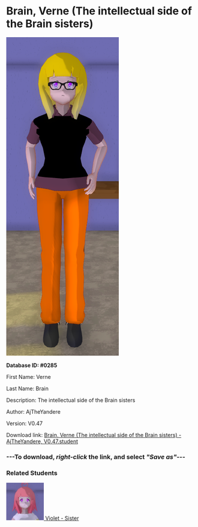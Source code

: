 # Brain, Verne (The intellectual side of the Brain sisters)

<img src="Files/Images/Brain, Verne (The intellectual side of the Brain sisters).png" title="Brain, Verne (The intellectual side of the Brain sisters) - AjTheYandere, V0.47">

**Database ID: #0285**

First Name: Verne

Last Name: Brain

Description: The intellectual side of the Brain sisters

Author: AjTheYandere

Version: V0.47

Download link: <a href="https://raw.githubusercontent.com/Arbiter1223/Daigaku-Gurashi-Custom-Students/master/Files/Studen%20Files/Brain%2C%20Verne%20(The%20intellectual%20side%20of%20the%20Brain%20sisters)%20-%20AjTheYandere%2C%20V0.47.student">Brain, Verne (The intellectual side of the Brain sisters) - AjTheYandere, V0.47.student</a>

### ---**To download, _right-click_ the link, and select _"Save as"_**---

### Related Students

<a href="Brain, Violet (The emotional side of the Brain sisters).md"><img src="Files/Thumbs/Brain, Violet (The emotional side of the Brain sisters).png" height="100" width="100" title="Brain, Violet (The emotional side of the Brain sisters) - AjTheYandere, V0.47"></a><a href="Brain, Violet (The emotional side of the Brain sisters).md"> Violet - Sister</a>

